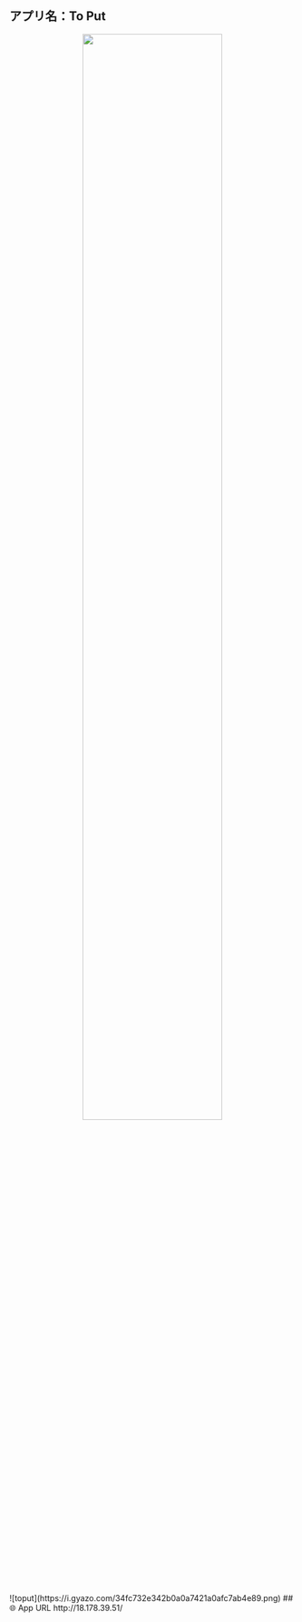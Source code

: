 ## アプリ名：To Put
<p align="center">
<img src="https://i.gyazo.com/34fc732e342b0a0a7421a0afc7ab4e89.png" width=70%>  
</p>
![toput](https://i.gyazo.com/34fc732e342b0a0a7421a0afc7ab4e89.png)
## 🌐 App URL
http://18.178.39.51/






